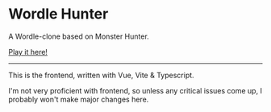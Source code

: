 # Wordle Hunter
A Wordle-clone based on Monster Hunter.

[Play it here!](https://wordlehunter.dev)

---

This is the frontend, written with Vue, Vite & Typescript.

I'm not very proficient with frontend, so unless any critical issues come up, I probably won't make major changes here.
